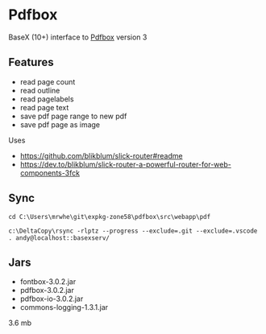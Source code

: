 # Pdfbox
BaseX (10+) interface to [Pdfbox](https://pdfbox.apache.org/) version 3

## Features
* read page count
* read outline
* read pagelabels
* read page text
* save pdf page range to new pdf
* save pdf page as image

Uses
* https://github.com/blikblum/slick-router#readme
* https://dev.to/blikblum/slick-router-a-powerful-router-for-web-components-3fck

## Sync
```
cd C:\Users\mrwhe\git\expkg-zone58\pdfbox\src\webapp\pdf

c:\DeltaCopy\rsync -rlptz --progress --exclude=.git --exclude=.vscode . andy@localhost::basexserv/
```
## Jars
* fontbox-3.0.2.jar
* pdfbox-3.0.2.jar
* pdfbox-io-3.0.2.jar
* commons-logging-1.3.1.jar

3.6 mb